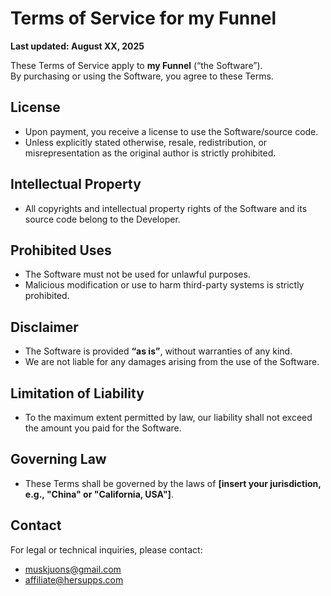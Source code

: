 # Terms of Service for my Funnel

**Last updated: August XX, 2025**

These Terms of Service apply to **my Funnel** (“the Software”).  
By purchasing or using the Software, you agree to these Terms.

## License
- Upon payment, you receive a license to use the Software/source code.
- Unless explicitly stated otherwise, resale, redistribution, or misrepresentation as the original author is strictly prohibited.

## Intellectual Property
- All copyrights and intellectual property rights of the Software and its source code belong to the Developer.

## Prohibited Uses
- The Software must not be used for unlawful purposes.
- Malicious modification or use to harm third-party systems is strictly prohibited.

## Disclaimer
- The Software is provided **“as is”**, without warranties of any kind.
- We are not liable for any damages arising from the use of the Software.

## Limitation of Liability
- To the maximum extent permitted by law, our liability shall not exceed the amount you paid for the Software.

## Governing Law
- These Terms shall be governed by the laws of **[insert your jurisdiction, e.g., "China" or "California, USA"]**.

## Contact
For legal or technical inquiries, please contact:
- muskjuons@gmail.com
- affiliate@hersupps.com

